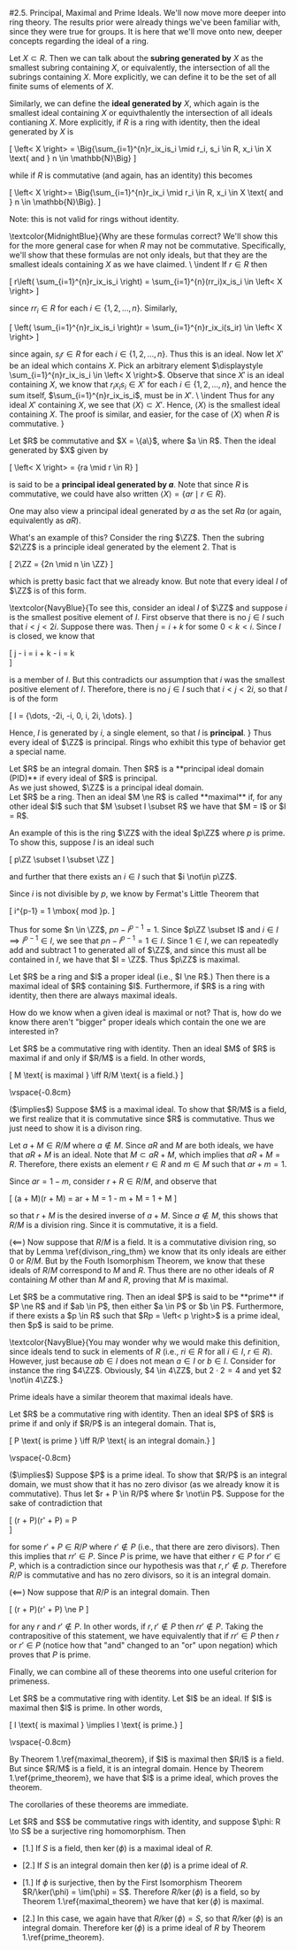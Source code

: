 <style>
.md-content {
    max-width: 80em;
}
</style>
#2.5. Principal, Maximal and Prime Ideals.
We'll now move more deeper into ring theory. The results
prior were already things we've been familiar with, since they
were true for groups. It is here that we'll move onto new,
deeper concepts regarding the ideal of a ring. 

Let $X \subset R$. Then we can talk about the **subring
generated by** $X$ as the smallest subring containing $X$, or
equivalently, the intersection of all the subrings containing
$X$. More explicitly, we can define it to be the set of all
finite sums of elements of $X$. 

Similarly, we can define the **ideal generated by**
$X$, which again is the smallest ideal containing $X$ or
equivthalently the intersection of all ideals contianing $X$. 
More explicitly, if $R$ is a ring with identity, then the ideal
generated by $X$ is 

\[
\left< X \right> = \Big\{\sum_{i=1}^{n}r_ix_is_i \mid r_i, s_i \in R, x_i \in X \text{ and } n \in \mathbb{N}\Big\}
\]

while if $R$ is commutative (and again, has an identity) this becomes 

\[
\left< X \right>= \Big\{\sum_{i=1}^{n}r_ix_i \mid r_i \in R, x_i \in X \text{ and } n \in \mathbb{N}\Big\}.
\]

Note: this is not valid for rings without identity. 

\textcolor{MidnightBlue}{Why are these formulas correct? We'll
show this for the more general case for when $R$ may not be
commutative. Specifically, we'll show that these formulas are
not only ideals, but that they are the smallest ideals
containing $X$ as we have claimed. 
\\
\indent If $r \in R$ then 

\[
r\left( \sum_{i=1}^{n}r_ix_is_i \right) = \sum_{i=1}^{n}(rr_i)x_is_i \in \left< X \right> 
\]

since $rr_i \in R$ for each $i \in \{1, 2, \dots, n\}$.
Similarly, 

\[
\left( \sum_{i=1}^{n}r_ix_is_i \right)r = \sum_{i=1}^{n}r_ix_i(s_ir) \in \left< X \right> 
\]

since again, $s_ir \in R$ for each $i \in \{1, 2, \dots, n\}$.
Thus this is an ideal. Now let $X'$ be an ideal which contains
$X$. Pick an arbitrary element $\displaystyle \sum_{i=1}^{n}r_ix_is_i \in
\left< X \right>$. Observe that since $X'$ is an ideal
containing $X$, we know that $r_ix_is_i \in X'$ for each $i
\in \{1, 2, \dots, n\}$, and hence the sum itself,
$\sum_{i=1}^{n}r_ix_is_i$, must be in $X'$. 
\\
\indent Thus for any ideal $X'$ containing $X$, we see that $\left< X
\right> \subset X'$. Hence, $\left< X \right>$ is the smallest
ideal containing $X$. The proof is similar, and easier, for
the case of $\left< X \right>$ when $R$ is commutative.
}


<span style="display:block" class="definition">
Let $R$ be commutative and $X = \{a\}$, where $a \in R$.
Then the ideal generated by $X$ given by 

\[
\left< X \right> = \{ra \mid r \in R\}
\]

is said to be a **principal ideal generated by $a$**.
Note that since $R$ is commutative, we could have also
written $\left< X \right> = \{ar \mid r \in R\}$.

One may also view a principal ideal generated by $a$ as
the set $Ra$ (or again, equivalently as $aR$).
</span>

What's an example of this? Consider the ring $\ZZ$. Then the
subring $2\ZZ$ is a principle ideal generated by the element
2. That is 

\[
2\ZZ = \{2n \mid n \in \ZZ\}
\]

which is pretty basic fact that we already know. But note that
every ideal $I$ of $\ZZ$ is of this form. 

\textcolor{NavyBlue}{To see this, consider an ideal $I$ of
$\ZZ$ and suppose $i$ is the smallest positive element of $I$.
First observe that there is no $j \in I$ such that $i < j <
2i$. Suppose there was. Then $j = i + k$ for some $0 < k < i$.
Since $I$ is closed, we know that 

\[
j - i = i + k - i = k   
\]

is a member of $I$. But this contradicts our assumption that
$i$ was the smallest positive element of $I$. Therefore, there
is no $j \in I$ such that $i < j < 2i$, so that $I$ is of the
form 

\[
I = \{\dots, -2i, -i, 0, i, 2i, \dots\}.
\]

Hence, $I$ is generated by $i$, a single element, so that $I$
is **principal**.
}
Thus every ideal of $\ZZ$ is principal. Rings who exhibit this
type of behavior get a special name.  


<span style="display:block" class="definition">
Let $R$ be an integral domain. Then $R$ is a
**principal ideal domain (PID)** if every ideal of
$R$ is principal.
</span>
As we just showed, $\ZZ$ is a principal ideal domain.


<span style="display:block" class="definition">
Let $R$ be a ring. Then an ideal $M \ne R$ is called
**maximal** if, for any other ideal $I$ such that $M
\subset I \subset R$ we have that $M = I$ or $I = R$. 
</span>

An example of this is the ring $\ZZ$ with the ideal $p\ZZ$
where $p$ is prime. To show this, suppose $I$ is an ideal such

\[
p\ZZ \subset I \subset \ZZ
\]

and further that there exists an $i \in I$ such that $i
\not\in p\ZZ$. 

Since $i$ is not divisible by $p$, we know by Fermat's Little
Theorem that 

\[ 
i^{p-1} = 1 \mbox{ mod }p.
\]

Thus for some $n \in \ZZ$, $pn - i^{p-1} = 1.$ Since $p\ZZ \subset
I$ and $i \in I \implies i^{p-1} \in I$, we see that $pn - i^{p-1} = 1 \in I$. Since $1 \in
I$, we can repeatedly add and subtract $1$ to generated all of
$\ZZ$, and since this must all be contained in $I$, we have that $I = \ZZ$. Thus $p\ZZ$ is maximal.


<span style="display:block" class="theorem">
Let $R$ be a ring and $I$ a proper ideal (i.e., $I \ne
R$.) Then there is a maximal ideal of $R$ containing $I$.
Furthermore, if $R$ is a ring with identity, then there
are always maximal ideals.
</span>

How do we know when a given ideal is maximal or not? That is,
how do we know there aren't "bigger" proper ideals which
contain the one we are interested in?

<span style="display:block" class="theorem">
Let $R$ be a commutative ring with identity. Then an ideal
$M$ of $R$ is maximal if and only if $R/M$ is a field. In
other words, 

\[
M \text{ is maximal } \iff R/M \text{ is a field.}
\]

\vspace{-0.8cm}

</span>


<span style="display:block" class="proof">
($\implies$) Suppose $M$ is a maximal ideal. To show that $R/M$ is a
field, we first realize that it is commutative since $R$
is commutative. Thus we just need to show it is a divison
ring. 

Let $a + M \in R/M$ where $a \not\in M$. Since $aR$ and
$M$ are both ideals, we have that $aR + M$ is an ideal.
Note that $M \subset aR + M$, which implies that $aR +  M
= R$. Therefore, there exists an element $r \in R$ and $m
\in M$ such
that $ar + m = 1$. 

Since $ar = 1 - m$, consider $r + R \in R/M$, and observe
that 

\[
(a + M)(r + M) = ar + M = 1 - m + M = 1 + M
\]

so that $r + M$ is the desired inverse of $a + M$. Since
$a \not\in M$, this shows that $R/M$ is a division ring.
Since it is commutative, it is a field. 

($\impliedby$)
Now suppose that $R/M$ is a field. It is a commutative
division ring, so that by Lemma \ref{divison_ring_thm} we
know that its only ideals are either $0$ or $R/M$. But by
the Fouth Isomorphism Theorem, we know that these ideals of
$R/M$ correspond to $M$ and $R$. Thus there are no other
ideals of $R$ containing $M$ other than $M$ and $R$,
proving that $M$ is maximal. 
</span>


<span style="display:block" class="definition">
Let $R$ be a commutative ring. Then an ideal $P$ is said
to be **prime** if $P \ne R$ and if $ab \in P$, then
either $a \in P$ or $b \in P$. Furthermore, if there
exists a $p \in R$ such that $Rp = \left< p \right>$ is a
prime ideal, then $p$ is said to be prime.
</span>

\textcolor{NavyBlue}{You may wonder why we would make this definition, since ideals tend to suck in elements of
$R$ (i.e., $ri \in R$ for all $i \in I$, $r \in R$). However,
just because $ab \in I$ does not mean $a \in I$ or $b \in I$. 
Consider for instance the ring $4\ZZ$. Obviously, $4 \in
4\ZZ$, but $2\cdot2 = 4$ and yet $2 \not\in 4\ZZ$.}

Prime ideals have a similar theorem that maximal ideals have. 


<span style="display:block" class="theorem">
Let $R$ be a commutative ring with identity. Then an ideal
$P$ of $R$ is prime if and only if $R/P$ is an integeral
domain. That is, 

\[
P \text{ is prime } \iff R/P \text{ is an integral domain.}
\]

\vspace{-0.8cm}
</span>


<span style="display:block" class="proof">
($\implies$) Suppose $P$ is a prime ideal. To show that $R/P$ is an
integral domain, we must show that it has no zero divisor
(as we already know it is commutative). Thus 
let $r + P \in R/P$ where $r \not\in P$.
Suppose for the sake of contradiction that

\[
(r + P)(r' + P) = P   
\]

for some $r' + P \in R/P$ where $r' \not\in P$ (i.e.,
that there are zero divisors). Then this
implies that $rr' \in P$. Since $P$ is prime, we have that
either $r \in P$ for $r' \in P$, which is a contradiction
since our hypothesis was that $r, r' \not\in p$. Therefore
$R/P$ is commutative and has no zero divisors, so it is an
integral domain. 

($\impliedby$) Now suppose that $R/P$ is an integral
domain. Then 

\[
(r + P)(r' + P) \ne P
\]

for any $r$ and $r' \not\in P$. In other words, if $r, r'
\not\in P$ then $rr' \not\in P$. Taking the contrapositive of
this statement, we have equivalently that if $rr' \in P$
then $r$ or $r' \in P$ (notice how that "and" changed to
an "or" upon negation) which proves that $P$ is prime.
</span>

Finally, we can combine all of these theorems into one useful
criterion for primeness. 


<span style="display:block" class="theorem">
Let $R$ be a commutative ring with identity. Let $I$ be an
ideal. If $I$ is maximal then $I$ is prime. In other
words, 

\[
I \text{ is maximal } \implies I \text{ is prime.}
\]

\vspace{-0.8cm}
</span>


<span style="display:block" class="proof">
By Theorem 1.\ref{maximal_theorem}, if $I$ is maximal then
$R/I$ is a field. But since $R/M$ is a field, it is an
integral domain. Hence by Theorem 1.\ref{prime_theorem},
we have that $I$ is a prime ideal, which proves the theorem.
</span>

The corollaries of these theorems are immediate. 


<span style="display:block" class="corollary">
Let $R$ and $S$ be commutative rings with identity, and suppose 
$\phi: R \to S$ be a surjective ring homomorphism. Then 

* [1.] If $S$ is a field, then $\ker(\phi)$ is a
maximal ideal of $R$. 


* [2.] If $S$ is an integral domain then
$\ker(\phi)$ is a prime ideal of $R$. 



</span>


<span style="display:block" class="proof">

* [1.] If $\phi$ is surjective, then by the First
Isomorphism Theorem $R/\ker(\phi) = \im(\phi) = S$.
Therefore $R/\ker(\phi)$ is a field, so by Theorem
1.\ref{maximal_theorem} we have that $\ker(\phi)$ is
maximal. 



* [2.] In this case, we again have that
$R/\ker(\phi) = S$, so that $R/\ker(\phi)$ is an
integral domain. Therefore $\ker(\phi)$ is a prime
ideal of $R$ by Theorem 1.\ref{prime_theorem}.



</span>




<script src="../../mathjax_helper.js"></script>